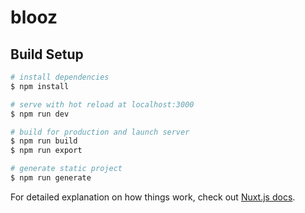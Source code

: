 # blooz

## Build Setup

```bash
# install dependencies
$ npm install

# serve with hot reload at localhost:3000
$ npm run dev

# build for production and launch server
$ npm run build
$ npm run export

# generate static project
$ npm run generate
```

For detailed explanation on how things work, check out [Nuxt.js docs](https://nuxtjs.org).
